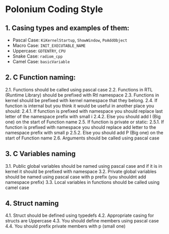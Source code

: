 # Polonium Coding Style    

## 1. Casing types and examples of them:   
 - Pascal Case: `KiKernelStartup`, `ShowWindow`, `PoAddObject`
 - Macro Case: `INIT_EXECUTABLE_NAME`
 - Uppercase: `GDTENTRY`, `CPU`
 - Snake Case: `radiom_cpp`
 - Camel Case: `basicVariable`

## 2. C Function naming:
2.1. Functions should be called using pascal case
2.2. Functions in RTL (Runtime Library) should be prefixed with Rtl namespace
2.3. Functions in kernel should be prefixed with kernel namespace that they belong.
2.4. If function is internal but you think it would be useful in another place you should:
     2.4.1. If function is prefixed with namespace you should replace last letter of the namespace prefix with small i
     2.4.2. Else you should add I (Big one) on the start of Function name
2.5. If function is private or static:
     2.5.1. If function is prefixed with namespace you should replace add letter to the namespace prefix with small p
     2.5.2. Else you should add P (Big one) on the start of Function name
2.6. Arguments should be called using pascal case

## 3. C Variables naming
3.1. Public global variables should be named using pascal case and if it is in kernel it should be prefixed with namespace
3.2. Private global variables should be named using pascal case with p prefix (you shouldnt add namespace prefix)
3.3. Local variables in functions should be called using camel case

## 4. Struct naming
4.1. Struct should be defined using typedefs
4.2. Appropriate casing for structs are Uppercase
4.3. You should define members using pascal case
4.4. You should prefix private members with p (small one) 